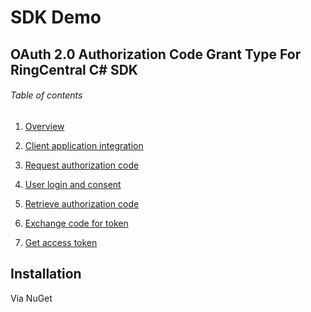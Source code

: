 #  SDK Demo

## OAuth 2.0 Authorization Code Grant Type For RingCentral C# SDK 

###### Table of contents

1. [Overview](#installation)

2. [Client application integration]()
  1. [Request authorization code](https://www.google.com)
  2. [User login and consent](https://www.google.com)
  3. [Retrieve authorization code](https://www.google.com)
  4. [Exchange code for token](https://www.google.com)
  5. [Get access token](https://www.google.com)
  






















































## Installation

Via NuGet
